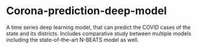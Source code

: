 # Corona-prediction-deep-model
A time series deep learning model, that can predict the COVID cases of the state and its districts. Includes comparative study between multiple models including the state-of-the-art N-BEATS model as well. 
